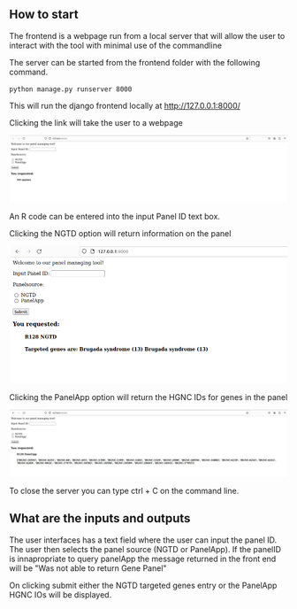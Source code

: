 ## How to start


The frontend is a webpage run from a local server that will allow the user to interact with the tool with minimal use of the commandline

The server can be started from the frontend folder with the following command.

```
python manage.py runserver 8000
```

This will run the django frontend locally at http://127.0.0.1:8000/

Clicking the link will take the user to a webpage

![initial webpage](../images/Frontend_initial_view.png)

An R code can be entered into the input Panel ID text box.

Clicking the NGTD option will return information on the panel

![NGTD webpage](../images/Fronted_NGTD.png)

Clicking the PanelApp option will return the HGNC IDs for genes in the panel

![PanelApp webpage](../images/FrontendPanelApp.png)

To close the server you can type ctrl + C on the command line.

## What are the inputs and outputs

The user interfaces has a text field where the user can input the panel ID. The user then selects the panel source (NGTD or PanelApp). If the panelID is innapropriate to query panelApp the message returned in the front end will be "Was not able to return Gene Panel"


On clicking submit either the NGTD targeted genes entry or the PanelApp HGNC IOs will be displayed.

